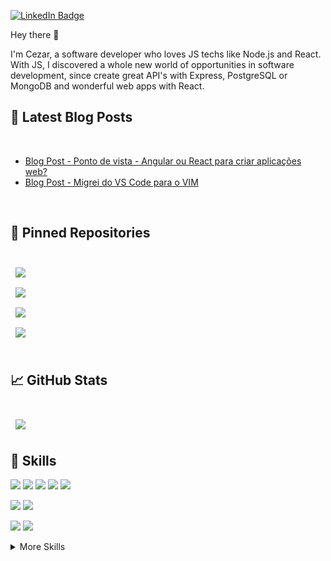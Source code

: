 [![LinkedIn Badge](https://img.shields.io/badge/LinkedIn-Profile-informational?style=flat&logo=linkedin&logoColor=white&color=0D76A8)](https://www.linkedin.com/in/cezar-mezzalira/)

Hey there 👋

I'm Cezar, a software developer who loves JS techs like Node.js and React. With JS, I discovered a whole new world of opportunities in software development, since create great API's with Express, PostgreSQL or MongoDB and wonderful web apps with React.


## 📝 Latest Blog Posts

<br>

<!-- BLOG-POST-LIST:START -->
- [Blog Post - Ponto de vista - Angular ou React para criar aplicações web?](https://www.tabnews.com.br/cezar/pov-why-angular-or-react-to-web-applications)
- [Blog Post - Migrei do VS Code para o VIM](https://dev.to/cezarmzz/migrei-do-vs-code-para-o-vim-4o0p)


<!-- BLOG-POST-LIST:END -->

<br>

## 📌 Pinned Repositories



<br>
<div style="display: flex; flex-direction: column;">
  <a href="https://github.com/cezarmzz/mongodb-small-guide">
    <img align="center" style="margin:0.5rem" src="https://github-readme-stats.vercel.app/api/pin/?username=cezarmzz&repo=mongodb-small-guide&title_color=ffffff&text_color=c9cacc&icon_color=4AB197&bg_color=1A2B34" />
  </a>
  <a href="https://github.com/cezarmzz/bday_messenger">
    <img align="center" style="margin:0.5rem" src="https://github-readme-stats.vercel.app/api/pin/?username=cezarmzz&repo=bday_messenger&title_color=ffffff&text_color=c9cacc&icon_color=4AB197&bg_color=1A2B34" />
  </a>
  <a href="https://github.com/cezarmzz/windows_decrap">
    <img align="center" style="margin:0.5rem" src="https://github-readme-stats.vercel.app/api/pin/?username=cezarmzz&repo=windows_decrap&title_color=ffffff&text_color=c9cacc&icon_color=4AB197&bg_color=1A2B34" />
  </a>
  <a href="https://github.com/cezarmzz/dotfiles">
    <img align="center" style="margin:0.5rem" src="https://github-readme-stats.vercel.app/api/pin/?username=cezarmzz&repo=dotfiles&title_color=ffffff&text_color=c9cacc&icon_color=4AB197&bg_color=1A2B34" />
  </a>
</div>

<br>

## &#x1f4c8; GitHub Stats

<br>

<a href="https://github.com/cezarmzz">
  <img align="center" style="margin:0.5rem" src="https://github-readme-stats.vercel.app/api?username=cezarmzz&show_icons=true&line_height=27&count_private=true&title_color=ffffff&text_color=c9cacc&icon_color=4AB097&bg_color=1A2B34" />
</a>


<br>

## 💼 Skills
![](https://img.shields.io/badge/Code-JavaScript-informational?style=flat&logo=JavaScript&logoColor=white&color=4AB197)
![](https://img.shields.io/badge/Code-TypeScript-informational?style=flat&logo=TypeScript&logoColor=white&color=4AB197)
![](https://img.shields.io/badge/Code-Node.js-informational?style=flat&logo=Node.js&logoColor=white&color=4AB197)
![](https://img.shields.io/badge/Code-Express-informational?style=flat&logo=Express&logoColor=white&color=4AB197)
![](https://img.shields.io/badge/Code-React-informational?style=flat&logo=React&logoColor=white&color=4AB197)

![](https://img.shields.io/badge/Code-MongoDB-informational?style=flat&logo=MongoDB&logoColor=white&color=4AB197)
![](https://img.shields.io/badge/Code-PostgreSQL-informational?style=flat&logo=PostgreSQL&logoColor=white&color=4AB197)

![](https://img.shields.io/badge/Code-Java-informational?style=flat&logo=Java&logoColor=white&color=4AB197)
![](https://img.shields.io/badge/Code-SpringBoot-informational?style=flat&logo=Spring&logoColor=white&color=4AB197)

<details>
<summary>More Skills</summary>
<br>

![](https://img.shields.io/badge/Style-CSS-informational?style=flat&logo=css3&logoColor=white&color=4AB197)
![](https://img.shields.io/badge/Style-Styled_Components-informational?style=flat&logo=StyledComponents&logoColor=white&color=4AB197)

<br>


![](https://img.shields.io/badge/Test-Jest-informational?style=flat&logo=jest&logoColor=white&color=4AB197)
![](https://img.shields.io/badge/Test-Mocha-informational?style=flat&logo=Mocha&logoColor=white&color=4AB197)
![](https://img.shields.io/badge/Test-Cypress-informational?style=flat&logo=Cypress&logoColor=white&color=4AB197)

<br>

![](https://img.shields.io/badge/Tools-Zorin_OS-informational?style=flat&logo=linux&logoColor=white&color=4AB197)
![](https://img.shields.io/badge/Tools-NPM-informational?style=flat&logo=npm&logoColor=white&color=4AB197)
![](https://img.shields.io/badge/Tools-GitHub-informational?style=flat&logo=GitHub&logoColor=white&color=4AB197)
![](https://img.shields.io/badge/Tools-Docker-informational?style=flat&logo=docker&logoColor=white&color=4AB197)
![](https://img.shields.io/badge/Tools-NGINX-informational?style=flat&logo=nginx&logoColor=white&color=4AB197)
![](https://img.shields.io/badge/Tools-Netlify-informational?style=flat&logo=netlify&logoColor=white&color=4AB197)
![](https://img.shields.io/badge/Tools-Postman-informational?style=flat&logo=Postman&logoColor=white&color=4AB197)
![](https://img.shields.io/badge/Tools-GIMP-informational?style=flat&logo=GIMP&logoColor=white&color=4AB197)
![](https://img.shields.io/badge/Tools-Inkscape-informational?style=flat&logo=Inkscape&logoColor=white&color=4AB197)
![](https://img.shields.io/badge/Tools-Figma-informational?style=flat&logo=Figma&logoColor=white&color=4AB197)

</details>
